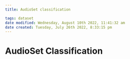 ```yaml
---
title: AudioSet classification

tags: dataset 
date modified: Wednesday, August 10th 2022, 11:41:32 am
date created: Tuesday, July 26th 2022, 8:33:15 pm
---
```


# AudioSet Classification

